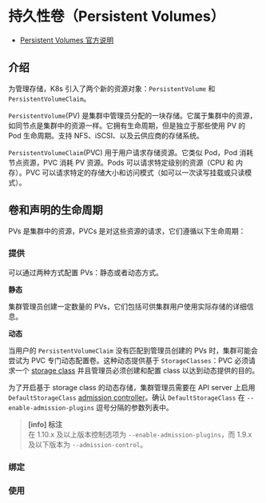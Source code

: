 # 持久性卷（Persistent Volumes）

* [Persistent Volumes 官方说明](https://kubernetes.io/docs/concepts/storage/persistent-volumes/)

## 介绍

为管理存储，K8s 引入了两个新的资源对象：`PersistentVolume` 和 `PersistentVolumeClaim`。

`PersistentVolume`(PV) 是集群中管理员分配的一块存储。它属于集群中的资源，如同节点是集群中的资源一样。它拥有生命周期，但是独立于那些使用 PV 的 Pod 生命周期。支持 NFS、iSCSI、以及云供应商的存储系统。

`PersistentVolumeClaim`(PVC) 用于用户请求存储资源。它类似 Pod，Pod 消耗节点资源，PVC 消耗 PV 资源。Pods 可以请求特定级别的资源（CPU 和 内存）。PVC 可以请求特定的存储大小和访问模式（如可以一次读写挂载或只读模式）。

## 卷和声明的生命周期

PVs 是集群中的资源，PVCs 是对这些资源的请求，它们遵循以下生命周期：

### 提供

可以通过两种方式配置 PVs：静态或者动态方式。

__静态__

集群管理员创建一定数量的 PVs，它们包括可供集群用户使用实际存储的详细信息。

__动态__

当用户的 `PersistentVolumeClaim` 没有匹配到管理员创建的 PVs 时，集群可能会尝试为 PVC 专门动态配置卷。这种动态提供基于 `StorageClasses`：PVC 必须请求一个 [storage class](https://kubernetes.io/docs/concepts/storage/storage-classes/) 并且管理员必须创建和配置 class 以达到动态提供的目的。

为了开启基于 storage class 的动态存储，集群管理员需要在 API server 上启用 `DefaultStorageClass` [admission controller](https://kubernetes.io/docs/reference/access-authn-authz/admission-controllers/#defaultstorageclass)。确认 `DefaultStorageClass` 在 `--enable-admission-plugins` 逗号分隔的参数列表中。

> **[info] 标注**  
>  在 1.10.x 及以上版本控制选项为 `--enable-admission-plugins`，而 1.9.x 及以下版本为 `--admission-control`。

### 绑定


### 使用
